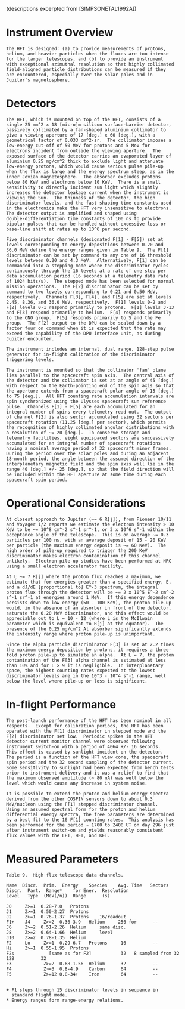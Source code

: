 
 
 
  (descriptions excerpted from [SIMPSONETAL1992A])
 
  Instrument Overview
  ===================
    The HFT is designed: (a) to provide measurements of protons,
    helium, and heavier particles when the fluxes are too intense
    for the larger telescopes, and (b) to provide an instrument
    with exceptional azimuthal resolution so that highly collimated
    field-aligned particle distributions can be measured if they
    are encountered, especially over the solar poles and in
    Jupiter's magnetosphere.
 
 
  Detectors
  =========
    The HFT, which is mounted on top of the HET, consists of a
    single 25 mm^2 x 18 [micro]m silicon surface-barrier detector,
    passively collimated by a fan-shaped aluminium collimator to
    give a viewing aperture of 17 [deg.] x 60 [deg.], with a
    geometrical factor of 0.033 cm^2-sr.  The collimator imposes a
    low-energy cut-off of 50 MeV for protons and 5 MeV for
    electrons incident from outside the viewing aperture.  The
    exposed surface of the detector carries an evaporated layer of
    aluminium 0.25 mg/cm^2 thick to exclude light and attenuate
    low-energy protons, which would cause serious pulse pile-up
    when the flux is large and the energy spectrum steep, as in the
    inner Jovian magnetosphere.  The absorber excludes protons
    below 80 KeV and electrons below 10 KeV.  There is a small
    sensitivity to directly incident sun light which slightly
    increases the detector leakage current when the instrument is
    viewing the Sun.  The thinness of the detector, the high
    discriminator levels, and the fast shaping time constants used
    in the electronics make the HFT very insensitive to electrons.
    The detector output is amplified and shaped using
    double-differentiation time constants of 100 ns to provide
    bipolar pulses that can be handled without excessive loss or
    base-line shift at rates up to 10^6 per second.
 
    Five discriminator channels (designated F[1] - F[5]) set at
    levels corresponding to energy depositions between 0.20 and
    36.0 MeV define the energy ranges given in Table 9.  The F[1]
    discriminator can be set by command to any one of 16 threshold
    levels between 0.20 and 4.3 MeV.  Alternatively, F[1] can be
    commanded into a stepping mode where the discriminator cycles
    continuously through the 16 levels at a rate of one step per
    data accumulation period (16 seconds at a telemetry data rate
    of 1024 bits/s).  The stepped mode has been selected for normal
    mission operations.  The F[2] discriminator can be set by
    command to two levels corresponding to 0.21 and 0.50 MeV,
    respectively.  Channels F[3], F[4], and F[5] are set at levels
    2.45, 8.36, and 36.0 MeV, respectively.  F[1] levels 0-2 and
    F[2] levels 0-1 respond primarily to protons.  F[1] levels 3-13
    and F[3] respond primarily to helium.  F[4] responds primarily
    to the CNO group.  F[5] responds primarily to S and the Fe
    group.  The F[2] output to the DPU can be scaled down by a
    factor four on command when it is expected that the rate may
    exceed the capability of the DPU interface unit, as during
    Jupiter encounter.
 
    The instrument includes an internal, dual range, 128-step pulse
    generator for in-flight calibration of the discriminator
    triggering levels.
 
    The instrument is mounted so that the collimator 'fan' plane
    lies parallel to the spacecraft spin axis.  The central axis of
    the detector and the collimator is set at an angle of 45 [deg.]
    with respect to the Earth-pointing end of the spin axis so that
    the aperture extends from a spacecraft polar angle of 15 [deg.]
    to 75 [deg.].  All HFT counting rate accumulation intervals are
    spin synchronized using the Ulysses spacecraft sun reference
    pulse.  Channels F[1] - F[5] are each accumulated for an
    integral number of spins every telemetry read out.  The output
    of channel F[2] is also sector accumulated using 32 sectors per
    spacecraft rotation (11.25 [deg.] per sector), which permits
    the recognition of highly collimated angular distributions with
    a resolution of ~= 20 [deg.].  To conserve storage and
    telemetry facilities, eight equispaced sectors are successively
    accumulated for an integral number of spacecraft rotations
    having a nominal average period of 32 spacecraft minor frames.
    During the period over the solar poles and during an adjacent
    18-month period, the angle between the assumed direction of the
    interplanetary magnetic field and the spin axis will lie in the
    range 40 [deg.] +/- 25 [deg.], so that the field direction will
    be included within the HFT aperture at some time during each
    spacecraft spin period.
 
 
  Operational Considerations
  ==========================
    At closest approach to Jupiter (~= 6 R[j]), from Pioneer 10/11
    and Voyager 1/2 reports we estimate the electron intensity > 10
    KeV to be ~= 10^8 cm^-2 s^-1 sr^-1, or 3 x 10^6 s^-1 within the
    acceptance angle of the telescope.  This is on average ~= 0.3
    particles per 100 ns, with an average deposit of 15 - 20 KeV
    per particle (the maximum energy deposit is ~= 60 KeV).  The
    high order of pile-up required to trigger the 200 KeV
    discriminator makes electron contamination of this channel
    unlikely.  Electron pile-up studies have been performed at NRC
    using a small electron accelerator facility.
 
    At L ~= 7 R[j] where the proton flux reaches a maximum, we
    estimate that for energies greater than a specified energy, E,
    and a dJ/dE [proportional to] E^-3 spectrum, the integral
    proton flux through the detector will be ~= 2 x 10^5 E^-2 cm^-2
    s^-1 sr^-1 at energies around 1 MeV.  If this energy dependence
    persists down to low energy (50 - 100 KeV), the proton pile-up
    would, in the absence of an absorber in front of the detector,
    saturate the 0.20 MeV discriminator, and this effect would be
    appreciable out to L = 10 - 12 (where L is the McIlwain
    parameter which is equivalent to R[j] at the equator).  The
    presence of the 0.25 mg/cm^2 Al absorber significantly extends
    the intensity range where proton pile-up is unimportant.
 
    Since the alpha particle discriminator F[3] is set at 2.2 times
    the maximum energy deposition by protons, it requires a three-
    fold proton pile-up to simulate an alpha.  At L = 7, the proton
    contamination of the F[3] alpha channel is estimated at less
    than 10% and for L > 9 it is negligible.  In interplanetary
    space, the highest counting rates expected at the lowest
    discriminator levels are in the 10^3 - 10^4 s^-1 range, well
    below the level where pile-up or loss is significant.
 
 
  In-flight Performance
  =====================
    The post-launch performance of the HFT has been nominal in all
    respects.  Except for calibration periods, the HFT has been
    operated with the F[1] discriminator in stepped mode and the
    F[2] discriminator set low.  Periodic spikes in the HFT
    detector current monitor channel were observed following
    instrument switch-on with a period of 4064 +/- 16 seconds.
    This effect is caused by sunlight incident on the detector.
    The period is a function of the HFT view cone, the spacecraft
    spin period and the 32 second sampling of the detector current.
    Some sensitivity to sunlight had been expected from bench tests
    prior to instrument delivery and it was a relief to find that
    the maximum observed amplitude (~ 80 nA) was well below the
    level which would cause any increase in system noise.
 
    It is possible to extend the proton and helium energy spectra
    derived from the other COSPIN sensors down to about 0.3
    MeV/nucleon using the F[1] stepped discriminator channel.
    Using an assumed spectral form for the proton and helium
    differential energy spectra, the free parameters are determined
    by a best fit to the 16 F[1] counting rates.  This analysis has
    been performed for the period ~ 1700 to 2400 UT on day 296 just
    after instrument switch-on and yields reasonably consistent
    flux values with the LET, HET, and KET.
 
 
  Measured Parameters
  ===================
    Table 9.  High flux telescope data channels.
 
    Name  Discr.  Prim.  Energy    Species    Avg. Time   Sectors
    Discr.  Part.  Range*    for Ener.  Resolution
    Level   Type  (MeV(/n))  Range      (s)
 
    J0     Z>=1  0.28-7.0   Protons
    J1     Z>=1  0.50-2.27  Protons
    J2     Z>=1  0.76-1.37  Protons    16/readout
    F1+    J4     Z>=2  0.36-3.9   Helium     256 for      --
    J6     Z>=2  0.51-2.26  Helium     same disc.
    J8     Z>=2  0.64-1.66  Helium     level
    J10    Z>=2  0.78-1.35  Helium
    F2     Lo     Z>=1  0.29-6.7   Protons     16          --
    Hi     Z>=1  0.55-1.95  Protons
    F2s             [same as for F2]           32   8 sampled from 32
    128          32
    F3            Z>=2  0.68-1.56  Helium      32          --
    F4            Z>=3  0.8-4.9    Carbon      64          --
    F5            Z>=12 0.8-34+    Iron        64          --
 
 
    + F1 steps through 15 discriminator levels in sequence in
      standard flight mode.
    * Energy ranges form range-energy relations.
 

        